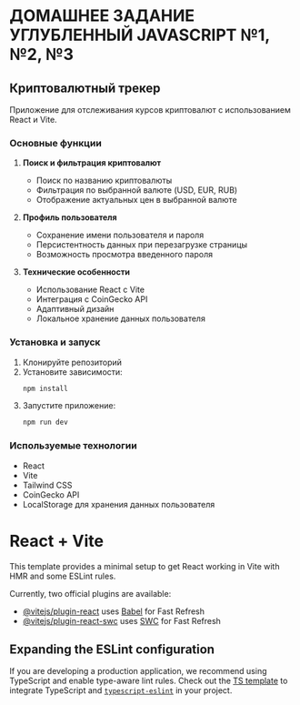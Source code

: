 # ДОМАШНЕЕ ЗАДАНИЕ УГЛУБЛЕННЫЙ JAVASCRIPT №1, №2, №3

## Криптовалютный трекер

Приложение для отслеживания курсов криптовалют с использованием React и Vite.

### Основные функции

1. **Поиск и фильтрация криптовалют**
   - Поиск по названию криптовалюты
   - Фильтрация по выбранной валюте (USD, EUR, RUB)
   - Отображение актуальных цен в выбранной валюте

2. **Профиль пользователя**
   - Сохранение имени пользователя и пароля
   - Персистентность данных при перезагрузке страницы
   - Возможность просмотра введенного пароля

3. **Технические особенности**
   - Использование React с Vite
   - Интеграция с CoinGecko API
   - Адаптивный дизайн
   - Локальное хранение данных пользователя

### Установка и запуск

1. Клонируйте репозиторий
2. Установите зависимости:
   ```bash
   npm install
   ```
3. Запустите приложение:
   ```bash
   npm run dev
   ```

### Используемые технологии

- React
- Vite
- Tailwind CSS
- CoinGecko API
- LocalStorage для хранения данных пользователя

# React + Vite

This template provides a minimal setup to get React working in Vite with HMR and some ESLint rules.

Currently, two official plugins are available:

- [@vitejs/plugin-react](https://github.com/vitejs/vite-plugin-react/blob/main/packages/plugin-react/README.md) uses [Babel](https://babeljs.io/) for Fast Refresh
- [@vitejs/plugin-react-swc](https://github.com/vitejs/vite-plugin-react-swc) uses [SWC](https://swc.rs/) for Fast Refresh

## Expanding the ESLint configuration

If you are developing a production application, we recommend using TypeScript and enable type-aware lint rules. Check out the [TS template](https://github.com/vitejs/vite/tree/main/packages/create-vite/template-react-ts) to integrate TypeScript and [`typescript-eslint`](https://typescript-eslint.io) in your project.
